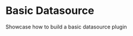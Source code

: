<!-- This README file is going to be the one displayed on the Grafana.com website for your plugin -->

# Basic Datasource

Showcase how to build a basic datasource plugin
